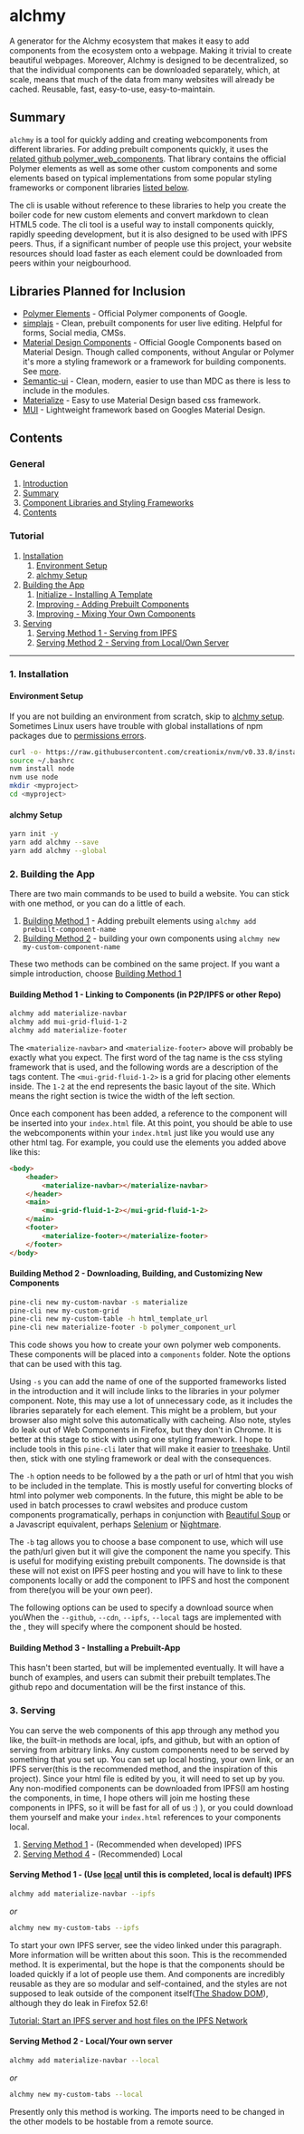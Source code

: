 # alchmy

A generator for the Alchmy ecosystem that makes it easy to add components from the ecosystem onto a webpage. Making it trivial to create beautiful webpages. Moreover, Alchmy is designed to be decentralized, so that the individual components can be downloaded separately, which, at scale, means that much of the data from many websites will already be cached. Reusable, fast, easy-to-use, easy-to-maintain.

## <a name="summary"></a> Summary

`alchmy` is a tool for quickly adding and creating webcomponents from different libraries. For adding prebuilt components quickly, it uses the [related github polymer_web_components](https://github.com/alchmy/alchmy_web_components). That library contains the official Polymer elements as well as some other custom components and some elements based on typical implementations from some popular styling frameworks or component libraries [listed below](#libraries). 

The cli is usable without reference to these libraries to help you create the boiler code for new custom elements and convert markdown to clean HTML5 code. The cli tool is a useful way to install components quickly, rapidly speeding development, but it is also designed to be used with IPFS peers. Thus, if a significant number of people use this project, your website resources should load faster as each element could be downloaded from peers within your neigbourhood. 

## <a name="libraries"></a>Libraries Planned for Inclusion

* [Polymer Elements](https://www.webcomponents.org/collection/Polymer/elements) - Official Polymer components of Google.
* [simplajs](https://www.simplajs.org/) - Clean, prebuilt components for user live editing. Helpful for forms, Social media, CMSs.
* [Material Design Components](https://material.io/components/web/catalog) - Official Google Components based on Material Design. Though called components, without Angular or Polymer it's more a styling framework or a framework for building components. See [more](https://github.com/musicsmithnz/pine-cli/tutorial_and_examples/material_design_components/SUMMARY.md).
* [Semantic-ui](https://semantic-ui.com/) - Clean, modern, easier to use than MDC as there is less to include in the modules.
* [Materialize](http://next.materializecss.com) - Easy to use Material Design based css framework.
* [MUI](https://www.muicss.com) - Lightweight framework based on Googles Material Design. 

## <a name="contents"></a> Contents

### General

1. [Introduction](#introduction)
2. [Summary](#summary)
3. [Component Libraries and Styling Frameworks](#libraries)
4. [Contents](#contents)

### Tutorial

1. [Installation](#installation)
    1. [Environment Setup](#environment-setup)
    2. [alchmy Setup](#alchmy-setup)
2. [Building the App](#building)
    1. [Initialize - Installing A Template ](#building-1)
    2. [Improving  - Adding Prebuilt Components](#building-2)
    3. [Improving  - Mixing Your Own Components](#building-3)
3. [Serving](#serving) 
    1. [Serving Method 1 - Serving from IPFS](#serving-1) 
    2. [Serving Method 2 - Serving from Local/Own Server](#serving-2) 
___

### 1. <a name="installation"></a>Installation

#### <a name="environment-setup"></a>Environment Setup
If you are not building an environment from scratch, skip to [alchmy setup](#alchmy-setup). Sometimes Linux users have trouble with global installations of npm packages due to [permissions errors](https://docs.npmjs.com/getting-started/fixing-npm-permissions).

```bash
curl -o- https://raw.githubusercontent.com/creationix/nvm/v0.33.8/install.sh | bash
source ~/.bashrc
nvm install node
nvm use node
mkdir <myproject>
cd <myproject>
```

#### <a name="alchmy-cli-setup"></a>alchmy Setup

```bash
yarn init -y
yarn add alchmy --save
yarn add alchmy --global
```

### 2. <a name="building"></a>Building the App

There are two main commands to be used to build a website. You can stick with one method, or you can do a little of each. 

1. [Building Method 1](#building-method-1) - Adding prebuilt elements using 
    `alchmy add prebuilt-component-name`
2. [Building Method 2](#building-method-2) - building your own components using 
    `alchmy new my-custom-component-name`

These two methods can be combined on the same project. If you want a simple introduction, choose [Building Method 1](#building-method-1)

#### <a name="building-method-1"></a>Building Method 1 - Linking to Components (in P2P/IPFS or other Repo)

```bash
alchmy add materialize-navbar
alchmy add mui-grid-fluid-1-2
alchmy add materialize-footer
```
The `<materialize-navbar>` and `<materialize-footer>` above will probably be exactly what you expect. The first word of the tag name is the css styling framework that is used, and the following words are a description of the tags content. The `<mui-grid-fluid-1-2>` is a grid for placing other elements inside. The `1-2` at the end represents the basic layout of the site. Which means the right section is twice the width of the left section.

Once each component has been added, a reference to the component will be inserted into your `index.html` file. At this point, you should be able to use the webcomponents within your `index.html` just like you would use any other html tag. For example, you could use the elements you added above like this:

```html
<body>
    <header>
        <materialize-navbar></materialize-navbar>
    </header>
    <main>
        <mui-grid-fluid-1-2></mui-grid-fluid-1-2>
    </main>
    <footer>
        <materialize-footer></materialize-footer>
    </footer>
</body>
```

#### <a name="building-method-2"></a>Building Method 2 - Downloading, Building, and Customizing New Components

```bash
pine-cli new my-custom-navbar -s materialize
pine-cli new my-custom-grid 
pine-cli new my-custom-table -h html_template_url
pine-cli new materialize-footer -b polymer_component_url
```

This code shows you how to create your own polymer web components. These components will be placed into a `components` folder. Note the options that can be used with this tag. 

Using `-s` you can add the name of one of the supported frameworks listed in the introduction and it will include links to the libraries in your polymer component. Note, this may use a lot of unnecessary code, as it includes the libraries separately for each element. This might be a problem, but your browser also might solve this automatically with cacheing. Also note, styles do leak out of Web Components in Firefox, but they don't in Chrome. It is better at this stage to stick with using one styling framework. I hope to include tools in this `pine-cli` later that will make it easier to [treeshake](https://en.wikipedia.org/wiki/Tree_shaking). Until then, stick with one styling framework or deal with the consequences.

The `-h` option needs to be followed by a the path or url of html that you wish to be included in the template. This is mostly useful for converting blocks of html into polymer web components. In the future, this might be able to be used in batch processes to crawl websites and produce custom components  programatically, perhaps in conjunction with [Beautiful Soup](https://pypi.python.org/pypi/beautifulsoup4/) or a Javascript equivalent, perhaps [Selenium](https://github.com/SeleniumHQ/selenium) or [Nightmare](https://github.com/segmentio/nightmare).

The `-b` tag allows you to choose a base component to use, which will use the path/url given but it will give the component the name you specify. This is useful for modifying existing prebuilt components. The downside is that these will not exist on IPFS peer hosting and you will have to link to these components locally or add the component to IPFS and host the component from there(you will be your own peer).

The following options can be used to specify a download source when youWhen the `--github`, `--cdn`, `--ipfs`, `--local` tags are implemented with the , they will specify where the component should be hosted.

#### <a name="building-method-3"></a>Building Method 3 - Installing a Prebuilt-App

This hasn't been started, but will be implemented eventually. It will have a bunch of examples, and users can submit their prebuilt templates.The github repo and documentation will be the first instance of this. 

### 3. <a name="serving"></a>Serving

You can serve the web components of this app through any method you like, the built-in methods are local, ipfs, and github, but with an option of serving from arbitrary links. Any custom components need to be served by something that you set up. You can set up local hosting, your own link, or an IPFS server(this is the recommended method, and the inspiration of this project). Since your html file is edited by you, it will need to set up by you. 
Any non-modified components can be downloaded from IPFS(I am hosting the components, in time, I hope others will join me hosting these components in IPFS, so it will be fast for all of us :) ), or you could download them yourself and make your `index.html` references to your components local. 


1. [Serving Method 1](#serving-method-1) - (Recommended when developed) IPFS 
4. [Serving Method 4](#serving-method-2) - (Recommended) Local


#### <a name="serving-method-1"></a>Serving Method 1 - (Use [local](#serving-method-4) until this is completed, local is default) IPFS
```bash
alchmy add materialize-navbar --ipfs
```

*or*

```bash
alchmy new my-custom-tabs --ipfs
```

To start your own IPFS server, see the video linked under this paragraph. More information will be written about this soon. This is the recommended method. It is experimental, but the hope is that the components should be loaded quickly if a lot of people use them. And components are incredibly reusable as they are so modular and self-contained, and the styles are not supposed to leak outside of the component itself([The Shadow DOM](https://www.webcomponents.org/community/articles/introduction-to-shadow-dom)), although they do leak in Firefox 52.6!

[Tutorial: Start an IPFS server and host files on the IPFS Network](https://ipfs.io/ipfs/QmXXuLvSGQq8XA6LEVeiYYEeogzSo6WPEf9XdXoP1i7UxF/How%20to%20Host%20a%20Website%20with%20IPFS.mp4)  

#### <a name="serving-method-2"></a>Serving Method 2 - Local/Your own server
```bash
alchmy add materialize-navbar --local
```

*or*

```bash
alchmy new my-custom-tabs --local
```

Presently only this method is working. The imports need to be changed in the other models to be hostable from a remote source.

